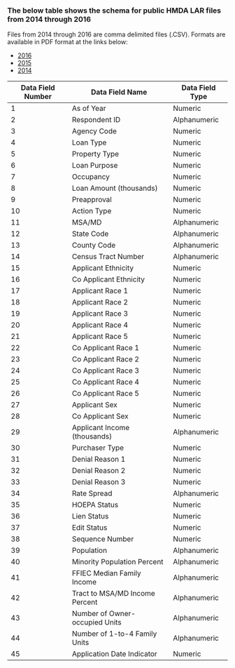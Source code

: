 ### The below table shows the schema for public HMDA LAR files from 2014 through 2016

Files from 2014 through 2016 are comma delimited files (.CSV). 
Formats are available in PDF format at the links below:
- [2016](https://www.ffiec.gov/hmdarawdata/FORMATS/2016HMDALARRecordFormat.pdf)
- [2015](https://www.ffiec.gov/hmdarawdata/FORMATS/2015HMDALARRecordFormat.pdf)
- [2014](https://www.ffiec.gov/hmdarawdata/FORMATS/2014HMDALARRecordFormat.pdf)

| Data Field Number | Data Field Name                | Data Field Type |
|-------------------|--------------------------------|-----------------|
| 1                 | As of Year                     | Numeric         |
| 2                 | Respondent ID                  | Alphanumeric    |
| 3                 | Agency Code                    | Numeric         |
| 4                 | Loan Type                      | Numeric         |
| 5                 | Property Type                  | Numeric         |
| 6                 | Loan Purpose                   | Numeric         |
| 7                 | Occupancy                      | Numeric         |
| 8                 | Loan Amount (thousands)        | Numeric         |
| 9                 | Preapproval                    | Numeric         |
| 10                | Action Type                    | Numeric         |
| 11                | MSA/MD                         | Alphanumeric    |
| 12                | State Code                     | Alphanumeric    |
| 13                | County Code                    | Alphanumeric    |
| 14                | Census Tract Number            | Alphanumeric    |
| 15                | Applicant Ethnicity            | Numeric         |
| 16                | Co Applicant Ethnicity         | Numeric         |
| 17                | Applicant Race 1               | Numeric         |
| 18                | Applicant Race 2               | Numeric         |
| 19                | Applicant Race 3               | Numeric         |
| 20                | Applicant Race 4               | Numeric         |
| 21                | Applicant Race 5               | Numeric         |
| 22                | Co Applicant Race 1            | Numeric         |
| 23                | Co Applicant Race 2            | Numeric         |
| 24                | Co Applicant Race 3            | Numeric         |
| 25                | Co Applicant Race 4            | Numeric         |
| 26                | Co Applicant Race 5            | Numeric         |
| 27                | Applicant Sex                  | Numeric         |
| 28                | Co Applicant Sex               | Numeric         |
| 29                | Applicant Income (thousands)   | Alphanumeric    |
| 30                | Purchaser Type                 | Numeric         |
| 31                | Denial Reason 1                | Numeric         |
| 32                | Denial Reason 2                | Numeric         |
| 33                | Denial Reason 3                | Numeric         |
| 34                | Rate Spread                    | Alphanumeric    |
| 35                | HOEPA Status                   | Numeric         |
| 36                | Lien Status                    | Numeric         |
| 37                | Edit Status                    | Numeric         |
| 38                | Sequence Number                | Numeric         |
| 39                | Population                     | Alphanumeric    |
| 40                | Minority Population Percent    | Alphanumeric    |
| 41                | FFIEC Median Family Income     | Alphanumeric    |
| 42                | Tract to MSA/MD Income Percent | Alphanumeric    |
| 43                | Number of Owner-occupied Units | Alphanumeric    |
| 44                | Number of 1-to-4 Family Units  | Alphanumeric    |
| 45                | Application Date Indicator     | Numeric         |